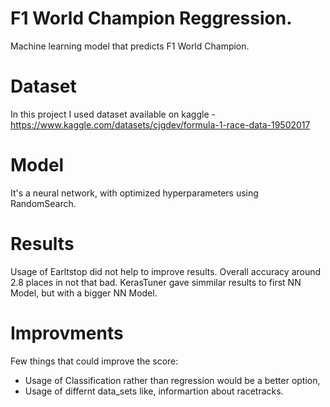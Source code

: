 # F1 World Champion Reggression.
Machine learning model that predicts F1 World Champion.

# Dataset
In this project I used dataset available on kaggle - https://www.kaggle.com/datasets/cjgdev/formula-1-race-data-19502017

# Model
It's a neural network, with optimized hyperparameters using RandomSearch.

# Results
Usage of Earltstop did not help to improve results.
Overall accuracy around 2.8 places in not that bad.
KerasTuner gave simmilar results to first NN Model, but with a bigger NN Model.


# Improvments
Few things that could improve the score:
  - Usage of Classification rather than regression would be a better option,
  - Usage of differnt data_sets like, informartion about racetracks.
